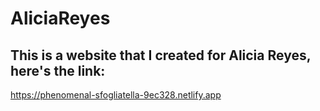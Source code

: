 # AliciaReyes
## This is a website that I created for Alicia Reyes, here's the link:
https://phenomenal-sfogliatella-9ec328.netlify.app
